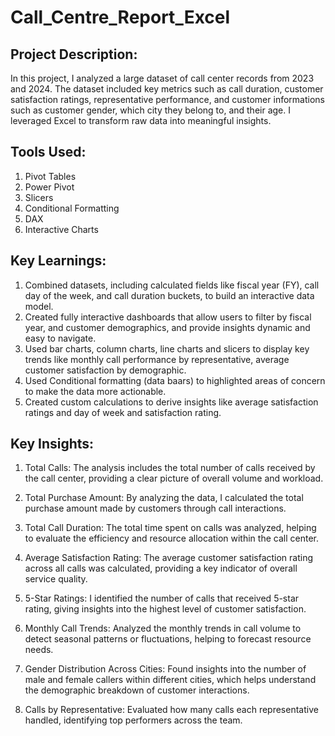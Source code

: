 # Call_Centre_Report_Excel

Project Description:
--------------------
In this project, I analyzed a large dataset of call center records from 2023 and 2024. The dataset included key metrics such as call duration, customer satisfaction ratings, representative performance, and customer informations such as customer gender, which city they belong to, and their age. I leveraged Excel to transform raw data into meaningful insights.

Tools Used:
-----------
1. Pivot Tables
2. Power Pivot
3. Slicers
4. Conditional Formatting
5. DAX
6. Interactive Charts

Key Learnings:
--------------
1. Combined datasets, including calculated fields like fiscal year (FY), call day of the week, and call duration buckets, to build an interactive data model.
2. Created fully interactive dashboards that allow users to filter by fiscal year, and customer demographics, and provide insights dynamic and easy to navigate.
3. Used bar charts, column charts, line charts and slicers to display key trends like monthly call performance by representative, average customer satisfaction by demographic.
4. Used Conditional formatting (data baars) to highlighted areas of concern to make the data more actionable.
5. Created custom calculations to derive insights like average satisfaction ratings and day of week and satisfaction rating.

Key Insights:
-------------
1. Total Calls: The analysis includes the total number of calls received by the call center, providing a clear picture of overall volume and workload.

2. Total Purchase Amount: By analyzing the data, I calculated the total purchase amount made by customers through call interactions.

3. Total Call Duration: The total time spent on calls was analyzed, helping to evaluate the efficiency and resource allocation within the call center.

4. Average Satisfaction Rating: The average customer satisfaction rating across all calls was calculated, providing a key indicator of overall service quality.

5. 5-Star Ratings: I identified the number of calls that received 5-star rating, giving insights into the highest level of customer satisfaction.

6. Monthly Call Trends: Analyzed the monthly trends in call volume to detect seasonal patterns or fluctuations, helping to forecast resource needs.

7. Gender Distribution Across Cities: Found insights into the number of male and female callers within different cities, which helps understand the demographic breakdown of customer interactions.

8. Calls by Representative: Evaluated how many calls each representative handled, identifying top performers across the team.
